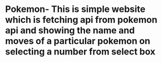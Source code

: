 # Pokemon- This is simple website which is fetching api from pokemon api and showing the name and moves of a particular pokemon on selecting a number from select box

